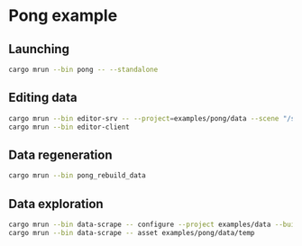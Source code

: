 # Pong example

## Launching

```sh
cargo mrun --bin pong -- --standalone
```

## Editing data

```sh
cargo mrun --bin editor-srv -- --project=examples/pong/data --scene "/scene.ent"
cargo mrun --bin editor-client
```

## Data regeneration

```sh
cargo mrun --bin pong_rebuild_data
```

## Data exploration

```sh
cargo mrun --bin data-scrape -- configure --project examples/data --buildindex examples/data/temp
cargo mrun --bin data-scrape -- asset examples/pong/data/temp
```
